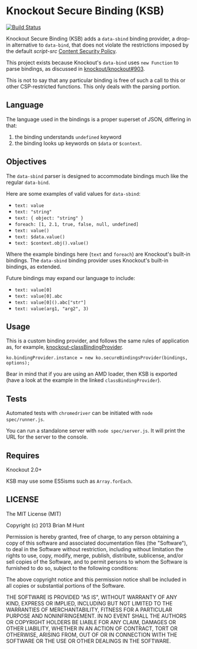 Knockout Secure Binding (KSB)
=============================

 [![Build Status](https://secure.travis-ci.org/brianmhunt/knockout-secure-binding.png?branch=master)](https://travis-ci.org/brianmhunt/knockout-secure-binding)

Knockout Secure Binding (KSB) adds a `data-sbind` binding provider, a drop-in alternative to `data-bind`, that does not violate the restrictions imposed by the default *script-src*
[Content Security Policy](http://www.w3.org/TR/CSP/).

This project exists because Knockout's `data-bind` uses `new Function`
to parse bindings, as discussed in
[knockout/knockout#903](https://github.com/knockout/knockout/issues/903).

This is not to say that any particular binding is free of such a call
to this or other CSP-restricted functions. This only deals with the
parsing portion.


Language
---

The language used in the bindings is a proper superset of JSON, differing in that:

1. the binding understands `undefined` keyword
2. the binding looks up keywords on `$data` or `$context`.


Objectives
---
The `data-sbind` parser is designed to accommodate bindings much like the
regular `data-bind`.

Here are some examples of valid values for `data-sbind`:

- `text: value`
- `text: "string"`
- `text: { object: "string" }`
- `foreach: [1, 2.1, true, false, null, undefined]`
- `text: value()`
- `text: $data.value()`
- `text: $context.obj().value()`

Where the example bindings here (`text` and `foreach`) are Knockout's
built-in bindings. The `data-sbind` binding provider uses Knockout's
built-in bindings, as extended.

Future bindings may expand our language to include:

- `text: value[0]`
- `text: value[0].abc`
- `text: value[0]().abc["str"]`
- `text: value(arg1, "arg2", 3)`


Usage
---

This is a custom binding provider, and follows the same rules of application as, for example, [knockout-classBindingProvider](https://github.com/rniemeyer/knockout-classBindingProvider).

```
ko.bindingProvider.instance = new ko.secureBindingsProvider(bindings, options);
```

Bear in mind that if you are using an AMD loader, then KSB is exported (have a look at the example in the linked `classBindingProvider`).


Tests
---

Automated tests with `chromedriver` can be initiated with
`node spec/runner.js`.

You can run a standalone server with `node spec/server.js`. It will
print the URL for the server to the console.


Requires
---

Knockout 2.0+

KSB may use some ES5isms such as `Array.forEach`.


LICENSE
---

The MIT License (MIT)

Copyright (c) 2013 Brian M Hunt

Permission is hereby granted, free of charge, to any person obtaining a
copy of this software and associated documentation files (the "Software"),
to deal in the Software without restriction, including without limitation
the rights to use, copy, modify, merge, publish, distribute, sublicense,
and/or sell copies of the Software, and to permit persons to whom the
Software is furnished to do so, subject to the following conditions:

The above copyright notice and this permission notice shall be included in
all copies or substantial portions of the Software.

THE SOFTWARE IS PROVIDED "AS IS", WITHOUT WARRANTY OF ANY KIND, EXPRESS OR
IMPLIED, INCLUDING BUT NOT LIMITED TO THE WARRANTIES OF MERCHANTABILITY,
FITNESS FOR A PARTICULAR PURPOSE AND NONINFRINGEMENT. IN NO EVENT SHALL
THE AUTHORS OR COPYRIGHT HOLDERS BE LIABLE FOR ANY CLAIM, DAMAGES OR OTHER
LIABILITY, WHETHER IN AN ACTION OF CONTRACT, TORT OR OTHERWISE, ARISING
FROM, OUT OF OR IN CONNECTION WITH THE SOFTWARE OR THE USE OR OTHER
DEALINGS IN THE SOFTWARE.

